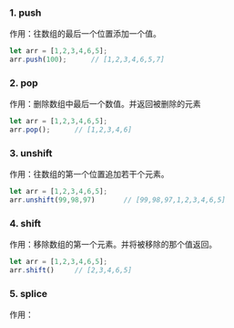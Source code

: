 ### 1. push

作用：往数组的最后一个位置添加一个值。

```javascript
let arr = [1,2,3,4,6,5];
arr.push(100);		// [1,2,3,4,6,5,7]
```



### 2. pop

作用：删除数组中最后一个数值。并返回被删除的元素

```javascript
let arr = [1,2,3,4,6,5];
arr.pop();		// [1,2,3,4,6]
```



### 3. unshift

作用：往数组的第一个位置追加若干个元素。

```javascript
let arr = [1,2,3,4,6,5];
arr.unshift(99,98,97)		// [99,98,97,1,2,3,4,6,5]
```



### 4. shift

作用：移除数组的第一个元素。并将被移除的那个值返回。

```javascript
let arr = [1,2,3,4,6,5];
arr.shift()		// [2,3,4,6,5]
```



### 5. splice

作用：